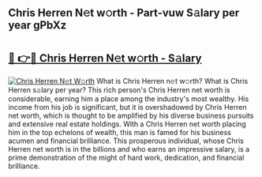 ## Chris Herren N𝚎t w𝚘rth - Part-vuw S𝚊lary per year gPbXz

# <h2><a href="http://gc21qtl.nevu.top/?p=Chris+Herren">🔗 👉🔴 Chris Herren N𝚎t w𝚘rth - S𝚊lary</a></h2>

[![Chris Herren N𝚎t W𝚘rth](https://i.imgur.com/Oavwk0R.jpeg)](http://gc21qtl.nevu.top/?p=Chris+Herren)
What is Chris Herren n𝚎t w𝚘rth? What is Chris Herren s𝚊lary per year?
This rich person's Chris Herren net worth is considerable, earning him a place among the industry's most wealthy. His income from his job is significant, but it is overshadowed by Chris Herren net worth, which is thought to be amplified by his diverse business pursuits and extensive real estate holdings. With a Chris Herren net worth placing him in the top echelons of wealth, this man is famed for his business acumen and financial brilliance. This prosperous individual, whose Chris Herren net worth is in the billions and who earns an impressive salary, is a prime demonstration of the might of hard work, dedication, and financial brilliance.
